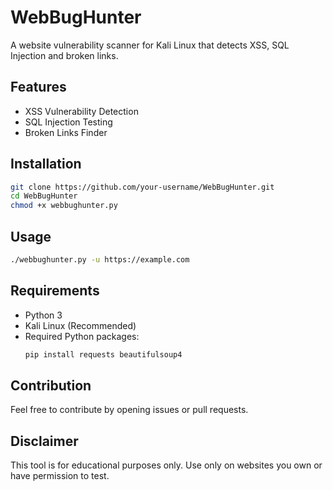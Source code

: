# WebBugHunter

A website vulnerability scanner for Kali Linux that detects XSS, SQL Injection and broken links.

## Features
- XSS Vulnerability Detection
- SQL Injection Testing
- Broken Links Finder

## Installation
```bash
git clone https://github.com/your-username/WebBugHunter.git
cd WebBugHunter
chmod +x webbughunter.py
```

## Usage
```bash
./webbughunter.py -u https://example.com
```

## Requirements
- Python 3
- Kali Linux (Recommended)
- Required Python packages:
  ```bash
  pip install requests beautifulsoup4
  ```

## Contribution
Feel free to contribute by opening issues or pull requests.

## Disclaimer
This tool is for educational purposes only. Use only on websites you own or have permission to test.
